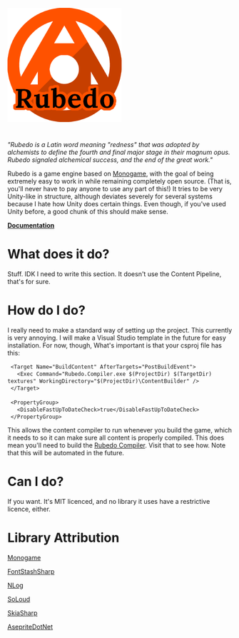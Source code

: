 ![logo](logo/logo_label.png)
#
*"Rubedo is a Latin word meaning "redness" that was adopted by alchemists to define the fourth and final major stage in their magnum opus. Rubedo signaled alchemical success, and the end of the great work."*

Rubedo is a game engine based on [Monogame](https://monogame.net/), with the goal of being extremely easy to work in while remaining completely open source. (That is, you'll never have to pay anyone to use any part of this!)
It tries to be very Unity-like in structure, although deviates severely for several systems because I hate how Unity does certain things.
Even though, if you've used Unity before, a good chunk of this should make sense.

 **[Documentation](docs/README.md)**

 # What does it do?
Stuff. IDK I need to write this section. It doesn't use the Content Pipeline, that's for sure.

 # How do I do?
 I really need to make a standard way of setting up the project. This currently is very annoying. I will make a Visual Studio template in the future for easy installation.
 For now, though, What's important is that your csproj file has this:
 ```csproj
  <Target Name="BuildContent" AfterTargets="PostBuildEvent">
    <Exec Command="Rubedo.Compiler.exe $(ProjectDir) $(TargetDir) textures" WorkingDirectory="$(ProjectDir)\ContentBuilder" />
  </Target>
  
  <PropertyGroup>
    <DisableFastUpToDateCheck>true</DisableFastUpToDateCheck>
  </PropertyGroup>
```
This allows the content compiler to run whenever you build the game, which it needs to so it can make sure all content is properly compiled.
This does mean you'll need to build the [Rubedo Compiler](https://github.com/Sirplop/Rubedo.Compiler). Visit that to see how. Note that this will be automated in the future.

# Can I do?
If you want. It's MIT licenced, and no library it uses have a restrictive licence, either.

# Library Attribution
[Monogame](https://monogame.net/)

[FontStashSharp](https://github.com/Sirplop/FontStashSharp)

[NLog](https://nlog-project.org/)

[SoLoud](https://github.com/jarikomppa/soloud)

[SkiaSharp](https://github.com/mono/SkiaSharp)

[AsepriteDotNet](https://github.com/AristurtleDev/AsepriteDotNet)